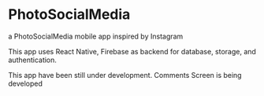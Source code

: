 # PhotoSocialMedia
a PhotoSocialMedia mobile app inspired by Instagram

This app uses React Native, Firebase as backend for database, storage, and authentication.

This app have been still under development.
Comments Screen is being developed

